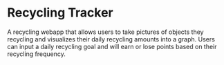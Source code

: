 # Recycling Tracker

A recycling webapp that allows users to take pictures of objects they recycling and visualizes their daily recycling amounts into a graph. Users can input a daily recycling goal and will earn or lose points based on their recycling frequency.